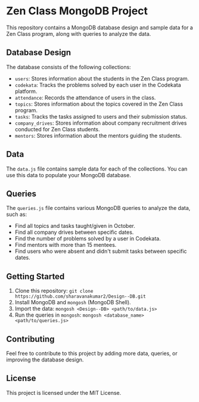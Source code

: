# Zen Class MongoDB Project

This repository contains a MongoDB database design and sample data for a Zen Class program, along with queries to analyze the data.

## Database Design

The database consists of the following collections:

* `users`: Stores information about the students in the Zen Class program.
* `codekata`: Tracks the problems solved by each user in the Codekata platform.
* `attendance`: Records the attendance of users in the class.
* `topics`: Stores information about the topics covered in the Zen Class program.
* `tasks`: Tracks the tasks assigned to users and their submission status.
* `company_drives`: Stores information about company recruitment drives conducted for Zen Class students.
* `mentors`: Stores information about the mentors guiding the students.

## Data

The `data.js` file contains sample data for each of the collections. You can use this data to populate your MongoDB database.

## Queries

The `queries.js` file contains various MongoDB queries to analyze the data, such as:

* Find all topics and tasks taught/given in October.
* Find all company drives between specific dates.
* Find the number of problems solved by a user in Codekata.
* Find mentors with more than 15 mentees.
* Find users who were absent and didn't submit tasks between specific dates.

## Getting Started

1. Clone this repository: `git clone https://github.com/sharavanakumar2/Design--DB.git`
2. Install MongoDB and `mongosh` (MongoDB Shell).
3. Import the data: `mongosh <Design--DB> <path/to/data.js>`
4. Run the queries in `mongosh`: `mongosh <database_name> <path/to/queries.js>`

## Contributing

Feel free to contribute to this project by adding more data, queries, or improving the database design.

## License

This project is licensed under the MIT License.
